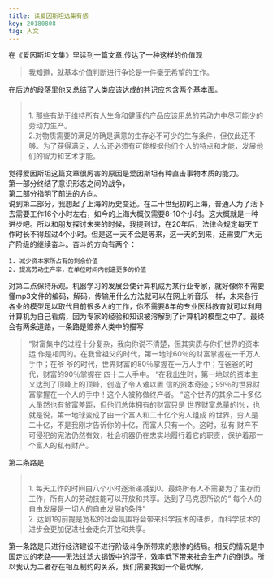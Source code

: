 ```yaml
---
title: 读爱因斯坦选集有感
key: 20180808
tag: 人文
---
```


在《爱因斯坦文集》里读到一篇文章,传达了一种这样的价值观
> 我知道，就基本价值判断进行争论是一件毫无希望的工作。

在后边的段落里他又总结了人类应该达成的共识应包含两个基本面。

><br>1. 那些有助于维持所有人生命和健康的产品应该用总的劳动力中尽可能少的劳动力生产。<br>2.对物质需要的满足的确是满意的生存必不可少的生存条件，但仅此还不够。为了获得满足，人么还必须有可能根据他们个人的特点和才能，发展他们的智力和艺术才能。

觉得爱因斯坦这篇文章很厉害的原因是爱因斯坦有种直击事物本质的能力。<br>第一部分终结了意识形态之间的战争，<br>第二部分指明了前进的方向。<br>说到第二部分，我想起了上海的历史变迁。在二十世纪初的上海，普通人为了活下去需要工作16个小时左右，如今的上海大概仅需要8-10个小时。这大概就是一种进步吧。所以和朋友探讨未来的时候，我提到过，在20年后，法律会规定每天工作时长不得超过4个小时。但是这一天不会是等来，这一天的到来，还需要广大无产阶级的继续奋斗。奋斗的方向有两个：

    1. 减少资本家所占有的剩余价值
    2. 提高劳动生产率，在单位时间内创造更多的价值
 
对第二点保持乐观。机器学习的发展会使计算机成为某行业专家，就好像你不需要懂mp3文件的编码，解码，传输用什么方法就可以在网上听音乐一样，未来各行各业的模型足以取代目前很多人的工作，你不需要8年的专业医科教育就可以利用计算机为自己看病，因为专家的经验和知识被溶解到了计算机的模型之中了。最终会有两条道路，一条路是赡养人类中的描写

>“财富集中的过程十分复杂，我向你说不清楚，但其实质与你们世界的资本运 
作是相同的。在我曾祖父的时代，第一地球60％的财富掌握在一千万人手中；在爷 
爷的时代，世界财富的80％掌握在一万人手中；在爸爸的时代，财富的90％掌握在 
四十二人手中。 
“在我出生时，第一地球的资本主义达到了顶峰上的顶峰，创造了令人难以置 
信的资本奇迹；99％的世界财富掌握在一个人的手中！这个人被称做终产者。 
“这个世界的其余二十多亿人虽然也有贫富差距，但他们总体拥有的财富只是 
世界财富总量的l％，也就是说，第一地球变成了由一个富人和二十亿个穷人组成 
的世界，穷人是二十亿，不是我刚才告诉你的十亿，而富人只有一个。这时，私有 
财产不可侵犯的宪法仍然有效，社会机器仍在忠实地履行着它的职责，保护着那一 
个富人的私有财产。 

第二条路是
><br>1. 每天工作的时间由八个小时逐渐递减到0。最终所有人不需要为了生存而工作，所有人的劳动技能可以开放和共享。达到了马克思所说的“ 每个人的自由发展是一切人的自由发展的条件”<br>2. 达到1的前提是宽松的社会氛围将会带来科学技术的进步，而科学技术的进步会更加促进社会走向开放和共享。

第一条路是只进行经济建设不进行阶级斗争所带来的悲惨的结局。相反的情况是中国走过的老路——无法过滤大锅饭中的混子，效率低下带来社会生产力的倒退。所以我认为二者存在相互制约的关系，我们需要找到一个最优解。
